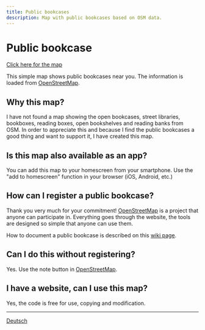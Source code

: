 ```yaml
---
title: Public bookcases
description: Map with public bookcases based on OSM data.
---
```


# Public bookcase

[Click here for the map](https://public-bookcase.github.io/map.html)

This simple map shows public bookcases near you. The information is loaded from [OpenStreetMap](https://www.openstreetmap.org).

## Why this map?

I have not found a map showing the open bookcases, street libraries, bookboxes, reading boxes, open bookshelves and reading banks from OSM. In order to appreciate this and because I find the public bookcases a good thing and want to support it, I have created this map.

## Is this map also available as an app?

You can add this map to your homescreen from your smartphone. Use the "add to homescreen" function in your browser (iOS, Android, etc.)

## How can I register a public bookcase?

Thank you very much for your commitment! [OpenStreetMap](https://www.openstreetmap.org) is a project that anyone can participate in. Everything goes through the website, the tools are designed so simple that anyone can use them.

How to document a public bookcase is described on this [wiki page](https://wiki.openstreetmap.org/wiki/DE:Tag:amenity%3Dpublic_bookcase).

## Can I do this without registering?

Yes. Use the note button in [OpenStreetMap](https://www.openstreetmap.org).

## I have a website, can I use this map?

Yes, the code is free for use, copying and modification.

---

[Deutsch](/de)
